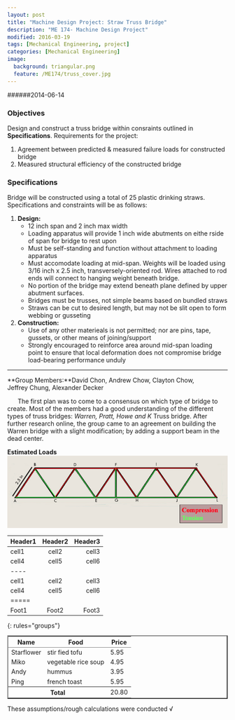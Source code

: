 ```yaml
---
layout: post
title: "Machine Design Project: Straw Truss Bridge"
description: "ME 174- Machine Design Project"
modified: 2016-03-19
tags: [Mechanical Engineering, project]
categories: [Mechanical Engineering]
image:
  background: triangular.png
  feature: /ME174/truss_cover.jpg
---
```

<style>
hr{
	border: 0;
    height: 1px;
    background-image: linear-gradient(to right, rgba(0, 0, 0, 0), rgba(0, 0, 0, 0.75), rgba(0, 0, 0, 0));
}
</style>
######2014-06-14
### Objectives
Design and construct a truss bridge within consraints outlined in **Specifications**.  Requirements for the project:

1. Agreement between predicted & measured failure loads for constructed bridge
2. Measured structural efficiency of the constructed bridge

<!-- more -->

### Specifications
Bridge will be constructed using a total of 25 plastic drinking straws.  Specifications and constraints will be as follows:

1. **Design:**
   * 12 inch span and 2 inch max width
   * Loading apparatus will provide 1 inch wide abutments on eithe rside of span for bridge to rest upon
   * Must be self-standing and function without attachment to loading apparatus
   * Must accomodate loading at mid-span. Weights will be loaded using 3/16 inch x 2.5 inch, transversely-oriented rod.  Wires attached to rod ends will connect to hanging weight beneath bridge.
   * No portion of the bridge may extend beneath plane defined by upper abutment surfaces.
   * Bridges must be trusses, not simple beams based on bundled straws
   * Straws can be cut to desired length, but may not be slit open to form webbing or gusseting
2. **Construction:**
   * Use of any other materieals is not permitted; nor are pins, tape, gussets, or other means of joining/support
   * Strongly encouraged to reinforce area around mid-span loading point to ensure that local deformation does not compromise bridge load-bearing performance unduly
<hr>
**Group Members:**David&nbsp;Chon, Andrew&nbsp;Chow, Clayton&nbsp;Chow, Jeffrey&nbsp;Chung, Alexander&nbsp;Decker

&nbsp;&nbsp;&nbsp;&nbsp;&nbsp;&nbsp;The first plan was to come to a consensus on which type of bridge to create.  Most of the members had a good understanding of the different types of truss bridges: *Warren, Pratt, Howe and K* Truss bridge.  After further research online, the group came to an agreement on building the Warren bridge with a slight modification; by adding a support beam in the dead center.

**Estimated Loads**
<img src="/images/ME174/estimated_load.jpg">

| Header1 | Header2 | Header3 |
|:--------|:-------:|--------:|
| cell1   | cell2   | cell3   |
| cell4   | cell5   | cell6   |
|----
| cell1   | cell2   | cell3   |
| cell4   | cell5   | cell6   |
|=====
| Foot1   | Foot2   | Foot3
{: rules="groups"}

<TABLE BORDER=2 RULES=GROUPS> <THEAD> <TR> <TH>Name</TH> <TH>Food</TH> <TH>Price</TH> </TR> </THEAD> <TBODY> <TR> <TD>Starflower</TD> <TD>stir fied tofu</TD> <TD>5.95</TD> </TR> <TR> <TD>Miko</TD> <TD>vegetable rice soup</TD> <TD>4.95</TD> </TR> <TR> <TD>Andy</TD> <TD>hummus</TD> <TD>3.95</TD> </TR> <TR> <TD>Ping</TD> <TD>french toast</TD> <TD>5.95</TD> </TR> </TBODY> <TFOOT> <TR> <TH COLSPAN=2>Total</TH> <TD>20.80</TD> </TR> </TFOOT> </TABLE>

These assumptions/rough calculations were conducted 
&radic;
